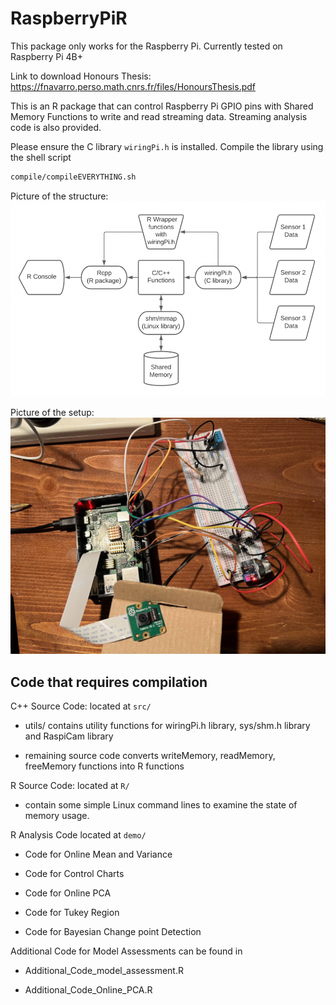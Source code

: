 # RaspberryPiR

This package only works for the Raspberry Pi. Currently tested on Raspberry Pi 4B+

Link to download Honours Thesis: https://fnavarro.perso.math.cnrs.fr/files/HonoursThesis.pdf

This is an R package that can control Raspberry Pi GPIO pins with Shared
Memory Functions to write and read streaming data. Streaming analysis
code is also provided.

Please ensure the C library `wiringPi.h` is installed. Compile the library using the shell script

``` bash
compile/compileEVERYTHING.sh
```

Picture of the structure:
![alt text](https://raw.githubusercontent.com/alexzhu1998/RaspberryPiR/master/pictures/Infrastructure.png)

Picture of the setup:
![alt text](https://raw.githubusercontent.com/alexzhu1998/RaspberryPiR/master/pictures/PictureOfThePi.jpg)

## Code that requires compilation

C++ Source Code: located at `src/`

-   utils/ contains utility functions for wiringPi.h library, sys/shm.h
    library and RaspiCam library

-   remaining source code converts writeMemory, readMemory, freeMemory
    functions into R functions

R Source Code: located at `R/`

-   contain some simple Linux command lines to examine the state of
    memory usage.

R Analysis Code located at `demo/`

-   Code for Online Mean and Variance

-   Code for Control Charts

-   Code for Online PCA

-   Code for Tukey Region

-   Code for Bayesian Change point Detection

Additional Code for Model Assessments can be found in

-   Additional_Code_model_assessment.R

-   Additional_Code_Online_PCA.R
